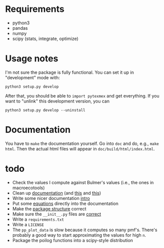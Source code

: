 # Requirements
- python3
- pandas
- numpy
- scipy (stats, integrate, optimize)

# Usage notes
I'm not sure the package is fully functional. You can set it up in "development" mode with:

    python3 setup.py develop

After that, you should be able to `import pytexmex` and get everything. If you want to "unlink"
this development version, you can

    python3 setup.py develop --uninstall

# Documentation
You have to `make` the documentation yourself. Go into `doc` and do, e.g., `make html`. Then the
actual html files will appear in `doc/build/html/index.html`.

# todo
- Check the values I compute against Bulmer's values (i.e., the ones in macroecotools)
- Clean up [documentation](http://www.sphinx-doc.org/en/stable/ext/autodoc.html) (and [this](https://codeandchaos.wordpress.com/2012/07/30/sphinx-autodoc-tutorial-for-dummies/) and [this](http://stackoverflow.com/questions/4616693/automatically-generating-documentation-for-all-python-package-contents))
- Write some nicer documentation [intro](https://wiki.python.org/moin/reStructuredText)
- Put some [equations](http://www.sphinx-doc.org/en/stable/ext/math.html) directly into the documentation
- Make the [package structure](http://docs.python-guide.org/en/latest/writing/structure/) correct
- Make sure the `__init__.py` files are [correct](http://mikegrouchy.com/blog/2012/05/be-pythonic-__init__py.html)
- Write a `requirements.txt`
- Write a `LICENSE`
- The `pp_plot_data` is slow because it computes so many pmf's. There's probably a good way to start approximating the values for high `n`.
- Package the poilog functions into a scipy-style distribution
